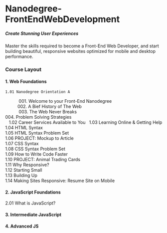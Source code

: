# Nanodegree-FrontEndWebDevelopment
##### Create Stunning User Experiences
Master the skills required to become a Front-End Web Developer, and start building beautiful, responsive websites optimized for mobile and desktop performance.



### Course Layout

#### 1. Web Foundations
    1.01 Nanodegree Orientation A 
            001. Welcome to your Front-End Nanodegree     
            002. A Bief History of The Web    
            003. The Web Never Breaks    
            004. Problem Solving Strategies    
    1.02 Career Services Available to You   
    1.03 Learning Online & Getting Help   
    1.04 HTML Syntax   
    1.05 HTML Syntax Problem Set   
    1.06 PROJECT: Mockup to Article   
    1.07 CSS Syntax   
    1.08 CSS Syntax Problem Set   
    1.09 How to Write Code Faster   
    1.10 PROJECT: Animal Trading Cards   
    1.11 Why Responsive?   
    1.12 Starting Small   
    1.13 Building Up   
    1.14 Making Sites Responsive: Resume Site on Mobile   
  
#### 2. JavaScript Foundations
  2.01 What is JavaScript?
#### 3. Intermediate JavaScript
#### 4. Advanced JS
